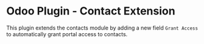 # Odoo Plugin - Contact Extension

This plugin extends the contacts module by adding a new field `Grant Access` to automatically grant portal access to contacts.